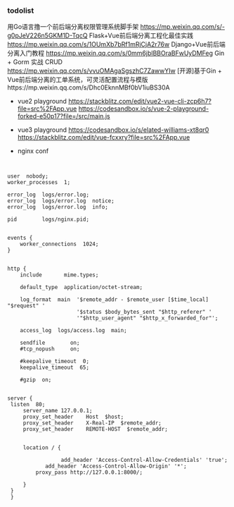 

### todolist



用Go语言撸一个前后端分离权限管理系统脚手架 https://mp.weixin.qq.com/s/-g0pJeV226n5GKM1D-TqcQ
Flask+Vue前后端分离工程化最佳实践 https://mp.weixin.qq.com/s/1OUmXb7bRf1mRjCjA2r76w
Django+Vue前后端分离入门教程 https://mp.weixin.qq.com/s/0mm6jblBBOraBFwUyDMFeg
Gin + Gorm 实战 CRUD https://mp.weixin.qq.com/s/vvuOMAgaSgszhC7ZawwYIw
[开源]基于Gin + Vue前后端分离的工单系统，可灵活配置流程与模版https://mp.weixin.qq.com/s/Dhc0EknnMBf0bV1iuBS30A

* vue2 playground
https://stackblitz.com/edit/vue2-vue-cli-zcp6h7?file=src%2FApp.vue
https://codesandbox.io/s/vue-2-playground-forked-e50p17?file=/src/main.js

* vue3 playground 
https://codesandbox.io/s/elated-williams-xt8qr0
https://stackblitz.com/edit/vue-fcxxry?file=src%2FApp.vue

* nginx conf 

```shell


user  nobody;
worker_processes  1;

error_log  logs/error.log;
error_log  logs/error.log  notice;
error_log  logs/error.log  info;

pid        logs/nginx.pid;


events {
    worker_connections  1024;
}


http {
    include       mime.types;

    default_type  application/octet-stream;

    log_format  main  '$remote_addr - $remote_user [$time_local] "$request" '
                      '$status $body_bytes_sent "$http_referer" '
                      '"$http_user_agent" "$http_x_forwarded_for"';

    access_log  logs/access.log  main;

    sendfile        on;
    #tcp_nopush     on;

    #keepalive_timeout  0;
    keepalive_timeout  65;

    #gzip  on;


server {
 listen  80;
     server_name 127.0.0.1;
     proxy_set_header    Host  $host;
     proxy_set_header    X-Real-IP  $remote_addr;
     proxy_set_header    REMOTE-HOST  $remote_addr;


     location / {

                 add_header 'Access-Control-Allow-Credentials' 'true';
            add_header 'Access-Control-Allow-Origin' '*';
	     proxy_pass http://127.0.0.1:8000/;

     }
 }
 }



```

